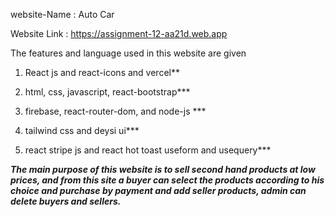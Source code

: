 website-Name : Auto Car

Website Link : https://assignment-12-aa21d.web.app

The features and language used in this website are given


1. React js and react-icons and vercel**


2. html, css, javascript, react-bootstrap***


3. firebase, react-router-dom, and node-js ***


4. tailwind css and deysi ui***


5. react stripe js and react hot toast useform and usequery***


***The main purpose of this website is to sell second hand products at low prices, and from this site a buyer can select the products according to his choice and purchase by payment and add seller products, admin can delete buyers and sellers.***


